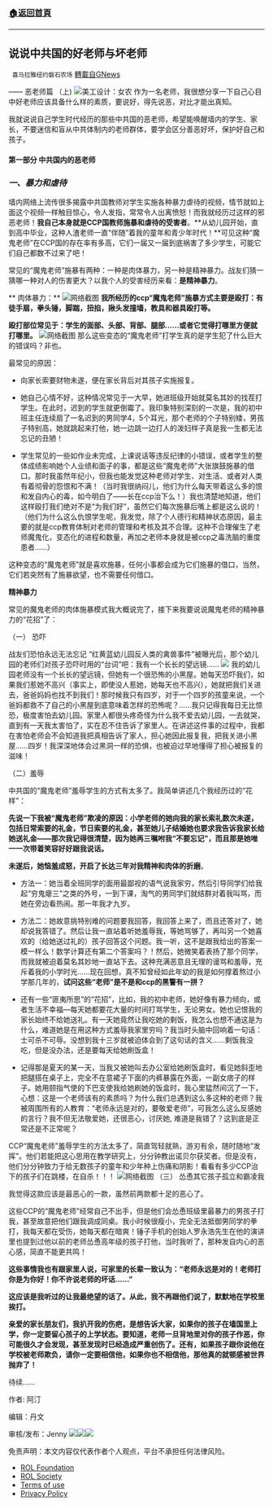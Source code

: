 ###  [:house:返回首頁](https://github.com/ourhimalayas/txt)
---


## 说说中共国的好老师与坏老师
` 喜马拉雅纽约磐石农场` [轉載自GNews](https://gnews.org/zh-hans/2105960/)

—— 恶老师篇 （上)
![](https://assets.gnews.org/wp-content/uploads/2022/03/d0df128f-3c7e-40d5-acbc-b6a812748067.jpg)美工设计：女农
作为一名老师，我很想分享一下自己心目中好老师应该具备什么样的素质，要说好，得先说恶，对比才能出真知。

我就说说自己学生时代经历的那些中共国的恶老师，希望能唤醒墙内的学生、家长，不要迷信和盲从中共体制内的老师群体，要学会区分善恶好坏，保护好自己和孩子。

#### **第一部分 中共国内的恶老师**

### ***一、暴力和虐待***

墙内网络上流传很多揭露中共国教师对学生实施各种暴力虐待的视频，情节就如上面这个视频一样触目惊心，令人发指，常常令人出离愤怒！而我就经历过这样的邪恶老师！**我自己本身就是CCP国教师施暴和虐待的受害者**。**从幼儿园开始，直到高中毕业，这种人渣老师一直“伴随”着我的童年和青少年时代！**可见这种“魔鬼老师”在CCP国的存在率有多高，它们一届又一届到底祸害了多少学生，可能它们自己都数不过来了吧！

常见的“魔鬼老师”施暴有两种：一种是肉体暴力，另一种是精神暴力。战友们猜一猜哪一种对人的伤害更大？以我个人的受害经历来看：**是精神暴力**。

** 肉体暴力：**
![](https://assets.gnews.org/wp-content/uploads/2022/03/c1jnfb3hrgc4l.jpg)网络截图
**我所经历的ccp“魔鬼老师”施暴方式主要是殴打：有徒手扇，拳头锤，脚踹，扭掐，揪头发撞墙，教具和器具殴打等。**

**殴打部位常见于：学生的面部、头部、背部、腿部……或者它觉得打哪里方便就打哪里。**
![](https://assets.gnews.org/wp-content/uploads/2022/03/images.png)网络截图
那么这些变态的“魔鬼老师”打学生真的是学生犯了什么巨大的错误吗？非也。

最常见的原因：

- 向家长索要财物未遂，便在家长背后对其孩子实施报复。


- 她自己心情不好，这种情况常见于一大早，她进班级开始就莫名其妙的找茬打学生。在此时，迟到的学生就更倒霉了。我印象特别深刻的一次是，我的初中班主任连续扇了一名迟到的男同学4，5个耳光，那个老师的个子特别矮，男孩子特别高，她就跳起来打他，她一边跳一边打人的泼妇样子真是我一生都无法忘记的丑陋！


- 学生常见的一些如作业未完成，上课说话等违反纪律的小错误，或者学生的整体成绩影响她个人业绩和面子的事，都是这些“魔鬼老师”大张旗鼓施暴的借口。那时我虽然年纪小，但我也能发觉这种老师对学生、对生活、或者对人类有着彻骨的怨恨和不满！（当时我很纳闷儿，他们为什么每天带着这么多的恨和发自内心的毒，如今明白了——长在ccp治下么！）我也清楚地知道，他们这样殴打我们绝对不是“为我们好”，虽然它们每次施暴后嘴上都是这么说的！（他们为什么这么仇恨学生呢，我发觉，除了个人德行和精神状态原因，最主要的就是ccp教育体制对老师的管理和考核及其不合理。这种不合理催生了老师魔鬼化，变态化的进程和数量，再加之老师本身就是被ccp之毒洗脑的重度患者……）


这种变态的“魔鬼老师”就是喜欢施暴，任何小事都会成为它们施暴的借口，当然，它们若突然有了施暴欲望，也不需要任何借口。

**精神暴力**

常见的魔鬼老师的肉体施暴模式我大概说完了，接下来我要说说魔鬼老师的精神暴力的“花招”了：

（一） 恐吓

战友们恐怕永远无法忘记 “红黄蓝幼儿园反人类的禽兽事件”被曝光后，那个幼儿园的老师们对孩子恐吓时用的“台词”吧：我有一个长长的望远镜……
![](https://assets.gnews.org/wp-content/uploads/2022/03/v2-ce63b41b2ad084f3b90465d385326f07_720w.jpg)
我的幼儿园老师没有一个长长的望远镜，但她有一个很恐怖的小黑屋。她每天恐吓我们，如果我们惹她不高兴（事实上，即使没人惹她，她每天也不高兴），她就把我们关进去，爸爸妈妈也找不到我们！那时候我只有四岁，对于一个四岁的孩童来说，一个爸妈都救不了自己的小黑屋到底意味着怎样的恐怖呢？……我只记得我每日无比惊恐，极度害怕去幼儿园。家里人都很头疼奇怪为什么我不爱去幼儿园，一去就哭，直到有一天我太害怕了，实在忍不住告诉了家里人。在讲述这件事的过程中，我都在害怕老师会不会知道我把真相告诉了家人，担心她因此报复我，把我关进小黑屋……四岁！我深深地体会过黑洞一样的恐惧，也被迫过早地懂得了担心被报复的滋味！

（二）羞辱

中共国的“魔鬼老师”羞辱学生的方式有太多了。我简单讲述几个我经历过的“花样”：

**先说一下我被“魔鬼老师”欺凌的原因：小学老师的她向我的家长索礼数次未遂，包括日常索要的礼金，节日索要的礼金，甚至她儿子结婚她也要求我告诉我家长给她送礼金——那次我记得很清楚，因为她再三嘱咐我“不要忘记”，而且那是她唯一一次带着笑容好好跟我说话。**

**未遂后，她恼羞成怒，开启了长达三年对我精神和肉体的折磨**。

- 方法一：她当着全班同学的面用最鄙视的语气说我家穷，然后引导同学们给我起“穷鬼瘪三”之类的外号，一到下课，淘气的男同学们就结群对着我叫骂，而她在旁边看热闹。那一年我才九岁。


- 方法二：她故意挑特别难的问题要我回答，我回答上来了，而且还答对了，她却说我答错了。然后让我一直站着听她羞辱我，等她骂够了，再叫另一个她喜欢的（给她送过礼的）孩子回答这个问题。我一听，这不是跟我给出的答案一模一样么！数学计算还有第二个答案吗？！然后，她微笑着表扬了那个同学，而我就被迫着莫名其妙地一直站下去。这种充满恶意且无理的谩骂和羞辱，充斥着我的小学时光……现在回想，真不知曾经如此年幼的我是如何撑着熬过小学那几年的，**试问这些“老师”是不是和ccp的黑警有一拼？**


- 还有一些“匪夷所思”的“花招”，比如，我的初中老师，她好像有暴力倾向，或者生活不幸福—每天她都要花大量的时间打骂学生，无论男女。她也记恨我的家长始终不给她送礼。有一天她竟然让我吃她的剩饭，我怎么也想不通这是为什么，难道她是在用这种方式羞辱我家里穷吗？我当时头脑中回响着一句话：士可杀不可辱。没想到我十三岁就被迫体会到了这句话的含义……剩饭我没吃，但是没办法，还是要每天给她刷饭盒！
- 记得那是夏天的某一天，当我又被她叫去办公室给她刷饭盒时，看见她斜歪地把腿搭在桌子上，完全不在意裙子下面的内裤暴露在外面，一副女痞子的样子。她用颐指气使的下巴支使我给她刷她的饭盒时，我心里猛然间沉了一下，心想：这是一个老师该有的素质吗？为什么我们总遇到这么多这种的老师？我被周围所有的人教育：“老师永远是对的，要敬爱老师”，可我怎么这么反感她的言行？我不但无法敬爱她，还很恶心，讨厌她, 难道是我错了？这到底是正常还是不正常呢？


CCP“魔鬼老师”羞辱学生的方法太多了，简直驾轻就熟，游刃有余，随时随地“发挥”。他们若能把这心思用在教学研究上，分分钟教出诺贝尔获奖者。但是没有，他们分分钟致力于给无数孩子的童年和少年种上伤痛和阴影！看看有多少CCP治下的孩子们在跳楼，在自杀！！！
![](https://assets.gnews.org/wp-content/uploads/2022/03/20200207_5e3de78ca99c5.jpg)网络截图
（三） 怂恿其它孩子孤立和霸凌我

我觉得这款应该是最恶心的一款，虽然前两款都十足的恶心了。

这些CCP的“魔鬼老师”经常自己不出手，但是他们会怂恿班级里最暴力的男孩子打我，甚至故意把他们跟我调成同桌。我小时候很瘦小，完全无法抵御男同学的拳打，我每天都在受伤，她每天都在暗爽！锤子手机的创始人罗永浩先生在他的演讲里也提到过他以前的老师怂恿高年级的孩子打他，当时我听了，那种发自内心的恶心感，简直不能更共鸣！

**这些事情我也有跟家里人说，可家里的长辈一致认为：“老师永远是对的！老师打你是为你好！你不许说老师的坏话……”**

**这应该是我听过的让我最绝望的话了。从此，我不再跟他们说了，默默地在学校里挨打。**

**亲爱的家长朋友们，我扒开我的伤疤，是想告诉大家，如果你的孩子在墙国里上学，你一定要留心孩子的上学状态。要知道，老师一旦背地里对你的孩子作恶，你可能很久才会发现，甚至发现时已经造成严重创伤了。还有，如果孩子跟你说他在学校被老师欺负，请你一定要相信他，如果你也不相信他，那他真的就顿感被世界抛弃了！**

待续……

作者: 阿汀

编辑：丹文

审核/发布：Jenny
![](https://assets.gnews.org/wp-content/uploads/2022/01/GTV.jpg)![](https://assets.gnews.org/wp-content/uploads/2022/01/磐石discord.jpg)![](https://assets.gnews.org/wp-content/uploads/2022/01/b3df4b36-df11-4361-a8f5-6c7e5f9da569.jpg)


 

免责声明：本文内容仅代表作者个人观点，平台不承担任何法律风险。

- [ROL Foundation](https://rolfoundation.org/)
- [ROL Society](https://rolsociety.org/)
- [Terms of use](https://gnews.org/terms-of-use-3/)
- [Privacy Policy](https://gnews.org/privacy-policy/)
